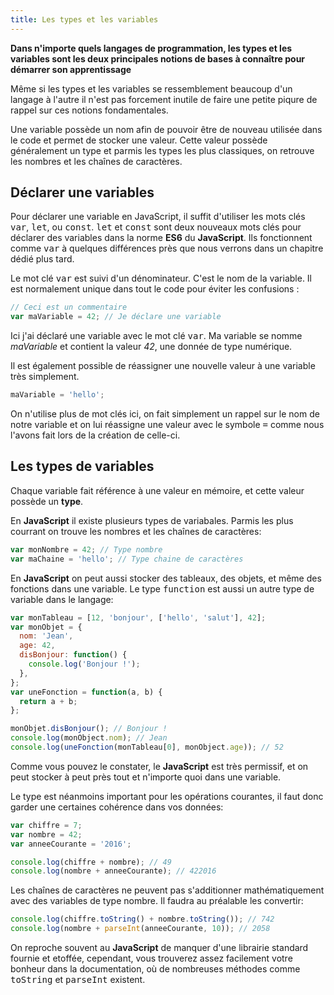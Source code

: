 ```yaml
---
title: Les types et les variables
---
```


**Dans n'importe quels langages de programmation, les types et les variables sont les deux principales notions de bases à connaître pour démarrer son apprentissage**

Même si les types et les variables se ressemblement beaucoup d'un langage à l'autre il n'est pas forcement inutile de faire une petite piqure de rappel sur ces notions fondamentales.

Une variable possède un nom afin de pouvoir être de nouveau utilisée dans le code et permet de stocker une valeur. Cette valeur possède généralement un type et parmis les types les plus classiques, on retrouve les nombres et les chaînes de caractères.

## Déclarer une variables

Pour déclarer une variable en JavaScript, il suffit d'utiliser les mots clés <kbd>var</kbd>, <kbd>let</kbd>, ou <kbd>const</kbd>. <kbd>let</kbd> et <kbd>const</kbd> sont deux nouveaux mots clés pour déclarer des variables dans la norme **ES6** du **JavaScript**. Ils fonctionnent comme <kbd>var</kbd> à quelques différences près que nous verrons dans un chapitre dédié plus tard.

Le mot clé <kbd>var</kbd> est suivi d'un dénominateur. C'est le nom de la variable. Il est normalement unique dans tout le code pour éviter les confusions :

``` javascript
// Ceci est un commentaire
var maVariable = 42; // Je déclare une variable
```

Ici j'ai déclaré une variable avec le mot clé <kbd>var</kbd>. Ma variable se nomme *maVariable* et contient la valeur *42*, une donnée de type numérique.

Il est également possible de réassigner une nouvelle valeur à une variable très simplement.

``` javascript
maVariable = 'hello';
```

On n'utilise plus de mot clés ici, on fait simplement un rappel sur le nom de notre variable et on lui réassigne une valeur avec le symbole <kbd>=</kbd> comme nous l'avons fait lors de la création de celle-ci.

## Les types de variables

Chaque variable fait référence à une valeur en mémoire, et cette valeur possède un **type**.

En **JavaScript** il existe plusieurs types de variabales. Parmis les plus courrant on trouve les nombres et les chaînes de caractères:

``` javascript
var monNombre = 42; // Type nombre
var maChaine = 'hello'; // Type chaine de caractères
```

En **JavaScript** on peut aussi stocker des tableaux, des objets, et même des fonctions dans une variable. Le type <kbd>function</kbd> est aussi un autre type de variable dans le langage:

``` javascript
var monTableau = [12, 'bonjour', ['hello', 'salut'], 42];
var monObjet = {
  nom: 'Jean',
  age: 42,
  disBonjour: function() {
    console.log('Bonjour !');
  },
};
var uneFonction = function(a, b) {
  return a + b;
};

monObjet.disBonjour(); // Bonjour !
console.log(monObject.nom); // Jean
console.log(uneFonction(monTableau[0], monObject.age)); // 52
```
Comme vous pouvez le constater, le **JavaScript** est très permissif, et on peut stocker à peut près tout et n'importe quoi dans une variable.

Le type est néanmoins important pour les opérations courantes, il faut donc garder une certaines cohérence dans vos données:

``` js
var chiffre = 7;
var nombre = 42;
var anneeCourante = '2016';

console.log(chiffre + nombre); // 49
console.log(nombre + anneeCourante); // 422016
```

Les chaînes de caractères ne peuvent pas s'additionner mathématiquement avec des variables de type nombre. Il faudra au préalable les convertir:

``` js
console.log(chiffre.toString() + nombre.toString()); // 742
console.log(nombre + parseInt(anneeCourante, 10)); // 2058
```

On reproche souvent au **JavaScript** de manquer d'une librairie standard fournie et etoffée, cependant, vous trouverez assez facilement votre bonheur dans la documentation, où de nombreuses méthodes comme <kbd>toString</kbd> et <kbd>parseInt</kbd> existent.
